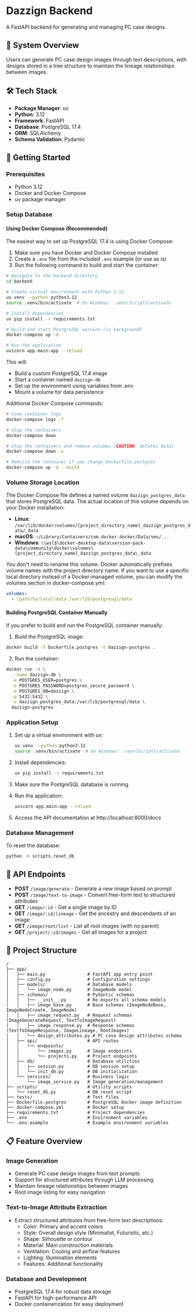# Dazzign Backend

A FastAPI backend for generating and managing PC case designs.

## 🧩 System Overview

Users can generate PC case design images through text descriptions, with designs stored in a tree structure to maintain the lineage relationships between images.

## 🛠️ Tech Stack

- **Package Manager**: uv
- **Python**: 3.12
- **Framework**: FastAPI
- **Database**: PostgreSQL 17.4
- **ORM**: SQLAlchemy
- **Schema Validation**: Pydantic

## 🚀 Getting Started

### Prerequisites

- Python 3.12
- Docker and Docker Compose
- uv package manager

### Setup Database

#### Using Docker Compose (Recommended)

The easiest way to set up PostgreSQL 17.4 is using Docker Compose:

1. Make sure you have Docker and Docker Compose installed
2. Create a `.env` file from the included `.env` example (or use as is)
3. Run the following command to build and start the container:

```bash
# Navigate to the backend directory
cd backend

# Create virtual environment with Python 3.12
uv venv --python python3.12
source .venv/bin/activate  # On Windows: .venv\Scripts\activate

# Install dependencies
uv pip install -r requirements.txt

# Build and start PostgreSQL service (in background)
docker-compose up -d

# Run the application
uvicorn app.main:app --reload
```

This will:
- Build a custom PostgreSQL 17.4 image
- Start a container named `dazzign-db` 
- Set up the environment using variables from .env
- Mount a volume for data persistence

Additional Docker Compose commands:

```bash
# View container logs
docker-compose logs -f

# Stop the containers
docker-compose down

# Stop the containers and remove volumes (CAUTION: deletes data)
docker-compose down -v

# Rebuild the container if you change Dockerfile.postgres
docker-compose up -d --build
```

### Volume Storage Location

The Docker Compose file defines a named volume `dazzign_postgres_data` that stores PostgreSQL data. The actual location of this volume depends on your Docker installation:

- **Linux**: `/var/lib/docker/volumes/[project_directory_name]_dazzign_postgres_data/_data`
- **macOS**: `~/Library/Containers/com.docker.docker/Data/vms/...`
- **Windows**: `\\wsl$\docker-desktop-data\version-pack-data\community\docker\volumes\[project_directory_name]_dazzign_postgres_data\_data`

You don't need to rename this volume. Docker automatically prefixes volume names with the project directory name. If you want to use a specific local directory instead of a Docker-managed volume, you can modify the volumes section in docker-compose.yml:

```yaml
volumes:
  - /path/to/local/data:/var/lib/postgresql/data
```

#### Building PostgreSQL Container Manually

If you prefer to build and run the PostgreSQL container manually:

1. Build the PostgreSQL image:
```bash
docker build -f Dockerfile.postgres -t dazzign-postgres .
```

2. Run the container:
```bash
docker run -d \
  --name dazzign-db \
  -e POSTGRES_USER=postgres \
  -e POSTGRES_PASSWORD=postgres_secure_password \
  -e POSTGRES_DB=dazzign \
  -p 5432:5432 \
  -v dazzign_postgres_data:/var/lib/postgresql/data \
  dazzign-postgres
```

### Application Setup

1. Set up a virtual environment with uv:
   ```bash
   uv venv --python python3.12
   source .venv/bin/activate  # On Windows: .venv\Scripts\activate
   ```

2. Install dependencies:
   ```bash
   uv pip install -r requirements.txt
   ```

3. Make sure the PostgreSQL database is running

4. Run the application:
   ```bash
   uvicorn app.main:app --reload
   ```

5. Access the API documentation at http://localhost:8000/docs

### Database Management

To reset the database:
```bash
python -m scripts.reset_db
```

## 📡 API Endpoints

- **POST** `/image/generate` - Generate a new image based on prompt
- **POST** `/image/text-to-image` - Convert free-form text to structured attributes
- **GET** `/image/:id` - Get a single image by ID
- **GET** `/image/:id/lineage` - Get the ancestry and descendants of an image
- **GET** `/image/root/list` - List all root images (with no parent)
- **GET** `/project/:id/images` - Get all images for a project

## 📁 Project Structure

```
/
├── app/
│   ├── main.py                # FastAPI app entry point
│   ├── config.py              # Configuration settings
│   ├── models/                # Database models
│   │   └── image_node.py      # ImageNode model
│   ├── schemas/               # Pydantic schemas
│   │   ├── __init__.py        # Re-exports all schema models
│   │   ├── image_base.py      # Base schemas (ImageNodeBase, ImageNodeCreate, ImageNode)
│   │   ├── image_request.py   # Request schemas (ImageGenerateRequest, TextToImageRequest)
│   │   ├── image_response.py  # Response schemas (TextToImageResponse, ImageLineage, RootImages)
│   │   └── design_attributes.py # PC case design attributes schema
│   ├── api/                   # API routes
│   │   └── endpoints/
│   │       └── images.py      # Image endpoints
│   │       └── projects.py    # Project endpoints
│   ├── db/                    # Database utilities
│   │   ├── session.py         # DB session setup
│   │   └── init_db.py         # DB initialization
│   └── services/              # Business logic
│       └── image_service.py   # Image generation/management
├── scripts/                   # Utility scripts
│   └── reset_db.py            # DB reset script
├── tests/                     # Test files
├── Dockerfile.postgres        # PostgreSQL Docker image definition
├── docker-compose.yml         # Docker setup
├── requirements.txt           # Project dependencies
├── .env                       # Environment variables
└── .env.example               # Example environment variables
```

## 📋 Feature Overview

### Image Generation

- Generate PC case design images from text prompts
- Support for structured attributes through LLM processing
- Maintain lineage relationships between images
- Root image listing for easy navigation

### Text-to-Image Attribute Extraction

- Extract structured attributes from free-form text descriptions:
  - Color: Primary and accent colors
  - Style: Overall design style (Minimalist, Futuristic, etc.)
  - Shape: Silhouette or contour
  - Material: Main construction materials
  - Ventilation: Cooling and airflow features
  - Lighting: Illumination elements
  - Features: Additional functionality

### Database and Development

- PostgreSQL 17.4 for robust data storage
- FastAPI for high-performance API
- Docker containerization for easy deployment 